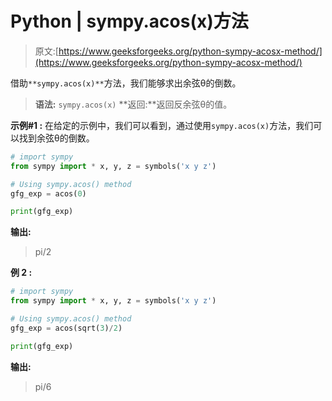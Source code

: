 # Python | sympy.acos(x)方法

> 原文:[https://www.geeksforgeeks.org/python-sympy-acosx-method/](https://www.geeksforgeeks.org/python-sympy-acosx-method/)

借助`**sympy.acos(x)**`方法，我们能够求出余弦θ的倒数。

> **语法:** `sympy.acos(x)`
> **返回:**返回反余弦θ的值。

**示例#1 :**
在给定的示例中，我们可以看到，通过使用`sympy.acos(x)`方法，我们可以找到余弦θ的倒数。

```py
# import sympy
from sympy import * x, y, z = symbols('x y z')

# Using sympy.acos() method
gfg_exp = acos(0)

print(gfg_exp)
```

**输出:**

> pi/2

**例 2 :**

```py
# import sympy
from sympy import * x, y, z = symbols('x y z')

# Using sympy.acos() method
gfg_exp = acos(sqrt(3)/2)

print(gfg_exp)
```

**输出:**

> pi/6